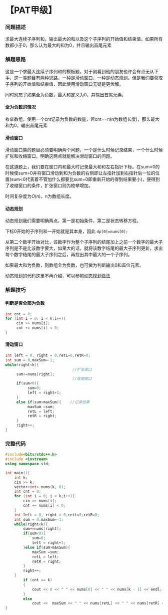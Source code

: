 # 【PAT甲级】

### 问题描述

求最大连续子序列和，输出最大的和以及这个子序列的开始值和结束值。如果所有数都小于0，那么认为最大的和为0，并且输出首尾元素

### 解题思路

这是一个求最大连续子序列和的模板题，对于刚看到他的朋友也许会有点无从下手，这一类题目有两种思路，一种是滑动窗口，一种是动态规划。但是我们要获取子序列的开始值和结束值，因此使用滑动窗口无疑是更优解。

同时别忘了如果全为负数，最大和定义为0，并输出首尾元素。

#### 全为负数的情况

枚举数组，使用一个cnt记录为负数的数量，若cnt==n(n为数组长度)，那么最大和为0，输出首尾元素

#### 滑动窗口

滑动窗口类的题目必须要明确两个问题，一个是什么时候记录结果，一个什么时候扩张和收缩窗口。明确这两点就能解决滑动窗口的问题。

在这道题上，我们要在窗口内和最大时记录最大和和左右指针下标。在sum<0的时候使sum=0并将窗口滑动到和为负数的右侧即让左指针加到右指针后一位的位置(sum<0代表着不管加什么都要比sum=0即重新开始的得到结果要小)，便得到了收缩窗口的条件，扩张窗口则为枚举增加。

时间复杂度为$O(n)$，n为数组长度。

#### 动态规划

动态规划我们需要明确两点，第一是初始条件，第二是状态转移方程。

下标0开始的子序列和一开始就是其本身，因此 `dp[0]=nums[0];`

从第二个数字开始对比，该数字作为整个子序列的结尾加上之前一个数字的最大子序列是不是比该数字要大，如果大的话，就将该数字结尾的最大子序列更新，求出每个数字结尾的最大子序列之后，再找出其中最大的一个子序列。

如果最大和为负数，则数组全为负数，也可做为判断输出0和首位元素。

动态规划的代码这里不再介绍，可以参照[动态规划做法](https://zhuanlan.zhihu.com/p/107498182)

### 解题技巧

#### 判断是否全部为负数

```cpp
int cnt = 0;
for (int i = 0; i < k;i++){
     cin >> nums[i];
     cnt += nums[i] < 0;
}
```

#### 滑动窗口

```cpp
int left = 0, right = 0,retL=0,retR=0;
int sum = 0,maxSum=-1;
while(right<k){
                              //扩张窗口
     sum+=nums[right];
                              //收缩窗口
     if(sum<0){
          sum=0;
          left = right+1;
     }
     else if(sum>maxSum){    //记录结果
          maxSum =sum;
          retL = left;
          retR = right;
     }
     right++;
}

```

### 完整代码

```cpp
#include<bits/stdc++.h>
#include <iostream>
using namespace std;

int main(){
    int k;
    cin >> k;
    vector<int> nums(k, 0);
    int cnt = 0;
    for (int i = 0; i < k;i++){
        cin >> nums[i];
        cnt += nums[i] < 0;
    }
    int left = 0, right = 0,retL=0,retR=0;
    int sum = 0,maxSum=-1;
    while(right<k){
        sum+=nums[right];
        if(sum<0){
            sum=0;
            left = right+1;
        }else if(sum>maxSum){
            maxSum =sum;
            retL = left;
            retR = right;
        }
        right++;
    }
        if (cnt == k)
        {
            cout << 0 << " " << nums[0] << " " << nums[k - 1] << endl;
        }
        else
            cout <<  maxSum << " " << nums[retL] << " " << nums[retR] << endl;
}

```
